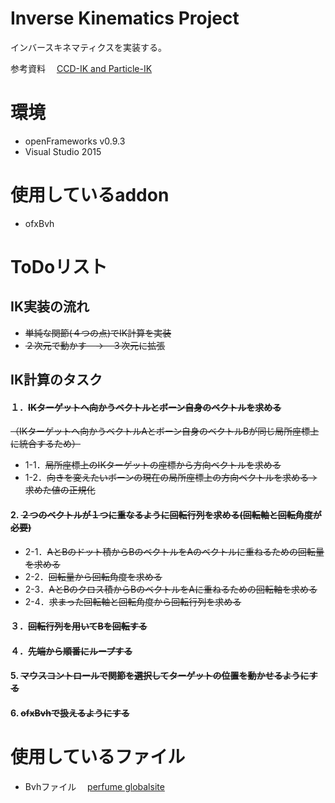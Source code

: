 # Inverse Kinematics Project
インバースキネマティクスを実装する。

参考資料　
[CCD-IK and Particle-IK](http://mukai-lab.org/wp-content/uploads/2014/04/CcdParticleInverseKinematics.pdf)

# 環境
- openFrameworks v0.9.3
- Visual Studio 2015

# 使用しているaddon
- ofxBvh

# ToDoリスト
## IK実装の流れ
- ~~単純な関節(４つの点)でIK計算を実装~~
- ~~２次元で動かす　→　３次元に拡張~~

## IK計算のタスク
#### １．~~IKターゲットへ向かうベクトルとボーン自身のベクトルを求める~~　
  ~~（IKターゲットへ向かうベクトルAとボーン自身のベクトルBが同じ局所座標上に統合するため）~~
  - 1-1．~~局所座標上のIKターゲットの座標から方向ベクトルを求める~~
  - 1-2．~~向きを変えたいボーンの現在の局所座標上の方向ベクトルを求める→求めた値の正規化~~

#### 2. ~~２つのベクトルが１つに重なるように回転行列を求める(回転軸と回転角度が必要)~~
  - 2-1．~~AとBのドット積からBのベクトルをAのベクトルに重ねるための回転量を求める~~
  - 2-2．~~回転量から回転角度を求める~~
  - 2-3．~~AとBのクロス積からBのベクトルをAに重ねるための回転軸を求める~~
  - 2-4．~~求まった回転軸と回転角度から回転行列を求める~~

#### ３．~~回転行列を用いてBを回転する~~

#### ４．~~先端から順番にループする~~

#### 5. ~~マウスコントロールで関節を選択してターゲットの位置を動かせるようにする~~
#### 6. ~~ofxBvhで扱えるようにする~~

# 使用しているファイル
 - Bvhファイル　
[perfume globalsite](http://www.perfume-global.com/)
